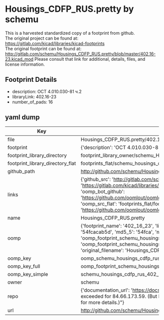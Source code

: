 # Housings_CDFP_RUS.pretty by schemu  
This is a harvested standardized copy of a footprint from github.  
The original project can be found at:  
https://gitlab.com/kicad/libraries/kicad-footprints  
The original footprint can be found at:
http://gitlab.com/schemu/Housings_CDFP_RUS.pretty/blob/master/402.16-23.kicad_mod
Please consult that link for additional, details, files, and license information.  
## Footprint Details
* description: ОСТ 4.010.030-81 ч.2  
* libraryLink: 402.16-23  
* number_of_pads: 16  
## yaml dump  
| Key | Value |  
| --- | --- |  
| file | Housings_CDFP_RUS.pretty/402.16-23.kicad_mod |  
| footprint | {'description': 'ОСТ 4.010.030-81 ч.2', 'libraryLink': '402.16-23', 'number_of_pads': 16} |  
| footprint_library_directory | footprint_library_owner/schemu_Housings_CDFP_RUS.pretty |  
| footprint_library_directory_flat | footprints_flat/schemu_housings_cdfp_rus_402_16_23/working |  
| github_path | http://github.com/schemu/Housings_CDFP_RUS.pretty/blob/master/402.16-23.kicad_mod |  
| links | {'github_src': 'http://gitlab.com/schemu/Housings_CDFP_RUS.pretty/blob/master/402.16-23.kicad_mod', 'github_src_repo': 'https://gitlab.com/kicad/libraries/kicad-footprints', 'oomp_bot': 'footprints/schemu_housings_cdfp_rus_402_16_23/working', 'oomp_bot_github': 'https://github.com/oomlout/oomlout_oomp_footprint_bot/tree/main/footprints/schemu_housings_cdfp_rus_402_16_23/working', 'oomp_src_flat': 'footprints_flat/footprints_flat/schemu_housings_cdfp_rus_402_16_23/working', 'oomp_src_flat_github': 'https://github.com/oomlout/oomlout_oomp_footprint_src/tree/main/footprints_flat/schemu_housings_cdfp_rus_402_16_23/working'} |  
| name | Housings_CDFP_RUS.pretty |  
| oomp | {'footprint_name': '402_16_23', 'library_name': 'housings_cdfp_rus', 'md5': '54fcacab5d7e513f6dd85334f26ceb80', 'md5_10': '54fcacab5d', 'md5_5': '54fca', 'md5_6': '54fcac', 'oomp_key': 'oomp_schemu_housings_cdfp_rus_402_16_23', 'oomp_key_extra': 'oomp_footprint_schemu_housings_cdfp_rus_402_16_23', 'oomp_key_full': 'oomp_footprint_schemu_housings_cdfp_rus_402_16_23_54fcac', 'oomp_key_simple': 'schemu_housings_cdfp_rus_402_16_23', 'original_filename': 'Housings_CDFP_RUS.pretty/402.16-23.kicad_mod', 'owner_name': 'schemu'} |  
| oomp_key | oomp_schemu_housings_cdfp_rus_402_16_23 |  
| oomp_key_full | oomp_footprint_schemu_housings_cdfp_rus_402_16_23 |  
| oomp_key_simple | schemu_housings_cdfp_rus_402_16_23 |  
| owner | schemu |  
| repo | {'documentation_url': 'https://docs.github.com/rest/overview/resources-in-the-rest-api#rate-limiting', 'message': "API rate limit exceeded for 84.66.173.59. (But here's the good news: Authenticated requests get a higher rate limit. Check out the documentation for more details.)"} |  
| url | http://github.com/schemu/Housings_CDFP_RUS.pretty |  

